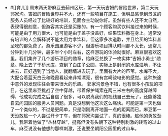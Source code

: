 - #[[育儿]] 周末两天带麻豆去蓟州区玩，第一天玩吉姆的冒险世界，第二天玩郭家沟。吉姆的冒险世界并不大，还有一些项目在施工，但明显感觉到景区的服务人员经过了比较好的培训，见面会主动说你好。虽然有些人还不太自然，表现得很刻意，但游客其实还是买账的。有一个顾客购买饮料接过来的时候，可能是由于用力很大，也可能是由于盖子没盖好，结果饮料撒在身上。通常没有培训的人会解释说不能太用力拿饮料，但这家多次道歉，并且给买的饮料甚至吃的都免费了。游乐园里游客不少，但游乐项目排队时间都不太长，通常几分钟到十几分钟，最多半个小时左右，这样游玩的体验就很好。麻豆很喜欢这里。我们集齐了几个游乐项目的勋章，给麻豆兑换了一枚实体“吉姆小勇士”勋章。晚上去了于桥水库，查到了白庄子公园，实际上是封闭的水库湿地，不让进去，正好遇到了当地人，就翻墙进去玩了。里面有大片的芦苇，水库不大，大配合着蓝天白云和晚霞看起来非常漂亮，很有宫崎骏电影的感觉。这种旅途中意外的发现往往会带来很大的乐趣。
郭家沟景色不错，也有很多小孩玩的项目。在这里麻豆挑战了空中穿越，带着保护绳索在两三米左右的高度穿越障碍，他成功完成之后自信了很多，可以脱离我们的视线自己去玩了，还能够独自去问园区的服务人员问题。真是没想到他这次这么痛快。可能是第一天也做了一个类似的，不过是更简单，只是刚刚离开地面一点的距离而已。麻豆第一天没敢趁一个人尝试开卡丁车，但在郭家沟尝试了，真的很棒。趁他的勇敢劲儿，我带着他做了“丛林穿越”，挺高但没有头朝下这种特别刺激的转弯的过山车，麻豆说没有他想的那样刺激，还说要坐朝阳公园里的过山车。
